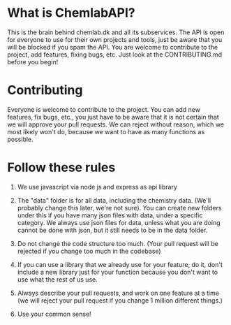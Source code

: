 # What is ChemlabAPI?
This is the brain behind chemlab.dk and all its subservices. The API is open for everyone to use for their own projects and tools, just be aware that you will be blocked if you spam the API. You are welcome to contribute to the project, add features, fixing bugs, etc. Just look at the CONTRIBUTING.md before you begin!

# Contributing
Everyone is welcome to contribute to the project. You can add new features, fix bugs, etc., you just have to be aware that it is not certain that we will approve your pull requests. We can reject without reason, which we most likely won't do, because we want to have as many functions as possible.

# Follow these rules
1. We use javascript via node js and express as api library

2. The "data" folder is for all data, including the chemistry data. (We'll probably change this later, we're not sure). You can create new folders under this if you have many json files with data, under a specific category. We always use json files for data, unless what you are doing cannot be done with json, but it still needs to be in the data folder.

3. Do not change the code structure too much. (Your pull request will be rejected if you change too much in the codebase)

4. If you can use a library that we already use for your feature, do it, don't include a new library just for your function because you don't want to use what the rest of us use.

5. Always describe your pull requests, and work on one feature at a time (we will reject your pull request if you change 1 million different things.)

6. Use your common sense!
